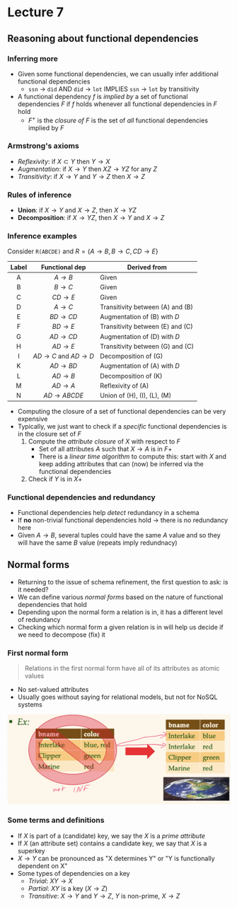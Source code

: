 # Lecture 7

## Reasoning about functional dependencies

### Inferring more

- Given some functional dependencies, we can usually infer additional functional dependencies
	- `ssn` -> `did` AND `did` -> `lot` IMPLIES `ssn` -> `lot` by transitivity
- A functional dependency $f$ is *implied by* a set of functional dependencies $F$ if $f$ holds whenever all functional dependencies in $F$ hold
	- $F^{+}$ is the *closure of* $F$ is the set of *all* functional dependencies implied by $F$

### Armstrong's axioms

- *Reflexivity*: if $X \subset Y$ then $Y \to X$
- *Augmentation*: if $X \to Y$ then $XZ \to YZ$ for any $Z$
- *Transitivity*: if $X \to Y$ and $Y \to Z$ then $X \to Z$

### Rules of inference

- **Union**: if $X \to Y$ and $X \to Z$, then $X \to YZ$
- **Decomposition**: if $X \to YZ$, then $X \to Y$ and $X \to Z$

### Inference examples

Consider `R(ABCDE)` and $R = \{ A \to B ,\, B \to C ,\, CD \to E \}$

| Label | Functional dep | Derived from |
|:-----:|:--------------:| ------------ |
| A | $A \to B$ | Given |
| B | $B \to C$ | Given |
| C | $CD \to E$ | Given |
| D | $A \to C$ | Transitivity between (A) and (B) |
| E | $BD \to CD$ |Augmentation of (B) with $D$ |
| F | $BD \to E$ | Transitivity between (E) and (C) |
| G | $AD \to CD$ | Augmentation of (D) with $D$ |
| H | $AD \to E$ | Transitivity between (G) and (C) |
| I | $AD \to C$ and $AD \to D$ | Decomposition of (G) |
| K | $AD \to BD$ | Augmentation of (A) with $D$ |
| L | $AD \to B$ | Decomposition of (K) |
| M | $AD \to A$ | Reflexivity of (A) |
| N | $AD \to ABCDE$ | Union of (H), (I), (L), (M) |

- Computing the closure of a set of functional dependencies can be very expensive
- Typically, we just want to check if a *specific* functional dependencies is in the closure set of $F$
	1) Compute the *attribute closure* of $X$ with respect to $F$
		- Set of all attributes $A$ such that $X \to A$ is in $F+$
		- There is a *linear time algorithm* to compute this: start with $X$ and keep adding attributes that can (now) be inferred via the functional dependencies
	2) Check if $Y$ is in $X+$

### Functional dependencies and redundancy

- Functional dependencies help *detect* redundancy in a schema
- If **no** non-trivial functional dependencies hold -> there is no redundancy here
- Given $A \to B$, several tuples could have the same $A$ value and so they will have the same $B$ value (repeats imply redundnacy)

## Normal forms

- Returning to the issue of schema refinement, the first question to ask: is it needed?
- We can define various *normal forms* based on the nature of functional dependencies that hold
- Depending upon the normal form a relation is in, it has a different level of redundancy
- Checking which normal form a given relation is in will help us decide if we need to decompose (fix) it

### First normal form

> Relations in the first normal form have all of its attributes as atomic values

- No set-valued attributes
- Usually goes without saying for relational models, but not for NoSQL systems

![First Normal Form](./figures/first-normal-form.png)

### Some terms and definitions

- If $X$ is part of a (candidate) key, we say the $X$ is a *prime attribute*
- If $X$ (an attribute set) contains a candidate key, we say that $X$ is a superkey
- $X \to Y$ can be pronounced as "X determines Y" or "Y is functionally dependent on X"
- Some types of dependencies on a key
	- *Trivial*: $XY \to X$
	- *Partial*: $XY$ is a key ($X \to Z$)
	- *Transitive*: $X \to Y$ and $Y \to Z$, $Y$ is non-prime, $X \to Z$